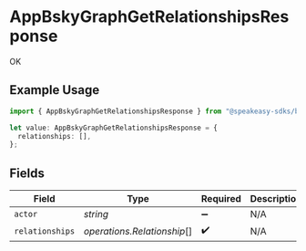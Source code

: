 # AppBskyGraphGetRelationshipsResponse

OK

## Example Usage

```typescript
import { AppBskyGraphGetRelationshipsResponse } from "@speakeasy-sdks/bluesky/models/operations";

let value: AppBskyGraphGetRelationshipsResponse = {
  relationships: [],
};
```

## Fields

| Field                       | Type                        | Required                    | Description                 |
| --------------------------- | --------------------------- | --------------------------- | --------------------------- |
| `actor`                     | *string*                    | :heavy_minus_sign:          | N/A                         |
| `relationships`             | *operations.Relationship*[] | :heavy_check_mark:          | N/A                         |